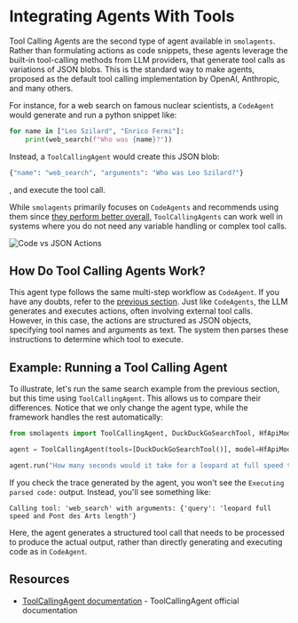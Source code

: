 # Integrating Agents With Tools

Tool Calling Agents are the second type of agent available in `smolagents`. Rather than formulating actions as code snippets, these agents leverage the built-in tool-calling methods from LLM providers, that generate tool calls as variations of JSON blobs. This is the standard way to make agents, proposed as the default tool calling implementation by OpenAI, Anthropic, and many others.

For instance, for a web search on famous nuclear scientists, a `CodeAgent` would generate and run a python snippet like:

```python
for name in ["Leo Szilard", "Enrico Fermi"]: 
    print(web_search(f"Who was {name}?"))
```

Instead, a `ToolCallingAgent` would create this JSON blob: 

```python
{"name": "web_search", "arguments": "Who was Leo Szilard?"}
```
, and execute the tool call.

While `smolagents` primarily focuses on `CodeAgents` and recommends using them since [they perform better overall](https://arxiv.org/abs/2402.01030), `ToolCallingAgents` can work well in systems where you do not need any variable handling or complex tool calls.

![Code vs JSON Actions](https://huggingface.co/datasets/huggingface/documentation-images/resolve/main/transformers/code_vs_json_actions.png)  

## How Do Tool Calling Agents Work?  

This agent type follows the same multi-step workflow as `CodeAgent`. If you have any doubts, refer to the [previous section](./code_agents). Just like `CodeAgents`, the LLM generates and executes actions, often involving external tool calls. However, in this case, the actions are structured as JSON objects, specifying tool names and arguments as text. The system then parses these instructions to determine which tool to execute.  

## Example: Running a Tool Calling Agent  

To illustrate, let's run the same search example from the previous section, but this time using `ToolCallingAgent`. This allows us to compare their differences. Notice that we only change the agent type, while the framework handles the rest automatically:  

```python
from smolagents import ToolCallingAgent, DuckDuckGoSearchTool, HfApiModel

agent = ToolCallingAgent(tools=[DuckDuckGoSearchTool()], model=HfApiModel())

agent.run("How many seconds would it take for a leopard at full speed to run through Pont des Arts?")
```

If you check the trace generated by the agent, you won't see the `Executing parsed code:` output. Instead, you'll see something like:  

`Calling tool: 'web_search' with arguments: {'query': 'leopard full speed and Pont des Arts length'}`  

Here, the agent generates a structured tool call that needs to be processed to produce the actual output, rather than directly generating and executing code as in `CodeAgent`.  


## Resources

- [ToolCallingAgent documentation](https://huggingface.co/docs/smolagents/v1.8.1/en/reference/agents#smolagents.ToolCallingAgent) - ToolCallingAgent official documentation
